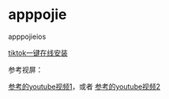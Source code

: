 # apppojie
apppojieios


[tiktok一键在线安装](https://blogs.porterpan.top/apppojie/)

参考视屏：

[参考的youtube视频1](https://youtu.be/vfeCQ98uhJI)，或者
[参考的youtube视频2](https://youtu.be/3CNaSpEIWYA)

